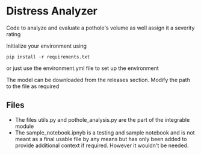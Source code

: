 # Distress Analyzer

Code to analyze and evaluate a pothole's volume as well assign it a severity rating

Initialize your environment using

`pip install -r requirements.txt`

or just use the environment.yml file to set up the environment

The model can be downloaded from the releases section. Modify the path to the file as required

## Files

- The files utils.py and pothole_analysis.py are the part of the integrable module
- The sample_notebook.ipnyb is a testing and sample notebook and is not meant as a final usable file by any means but has only been added to provide additional context if required. However it wouldn't be needed.
